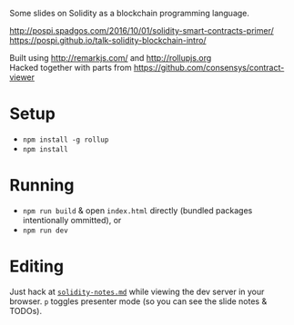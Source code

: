 Some slides on Solidity as a blockchain programming language.

http://pospi.spadgos.com/2016/10/01/solidity-smart-contracts-primer/  
https://pospi.github.io/talk-solidity-blockchain-intro/

Built using http://remarkjs.com/ and http://rollupjs.org  
Hacked together with parts from https://github.com/consensys/contract-viewer

# Setup

- `npm install -g rollup`
- `npm install`

# Running

- `npm run build` & open `index.html` directly (bundled packages intentionally ommitted), or
- `npm run dev`

# Editing

Just hack at [`solidity-notes.md`](./solidity-notes.md) while viewing the dev server in your browser. `p` toggles presenter mode (so you can see the slide notes & TODOs).
